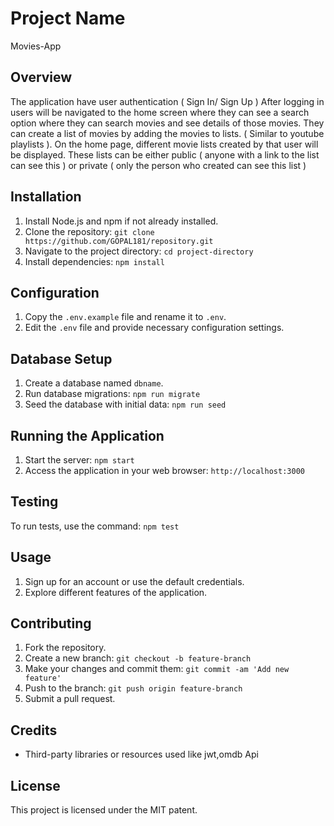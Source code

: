 # Project Name
Movies-App
## Overview

The application have user authentication ( Sign In/ Sign Up )
After logging in users will be navigated to the home screen where they can see a search
option where they can search movies and see details of those movies.
They can create a list of movies by adding the movies to lists. ( Similar to youtube playlists ).
On the home page, different movie lists created by that user will be displayed.
These lists can be either public ( anyone with a link to the list can see this ) or private ( only
the person who created can see this list )


## Installation

1. Install Node.js and npm if not already installed.
2. Clone the repository: `git clone https://github.com/GOPAL181/repository.git`
3. Navigate to the project directory: `cd project-directory`
4. Install dependencies: `npm install`

## Configuration

1. Copy the `.env.example` file and rename it to `.env`.
2. Edit the `.env` file and provide necessary configuration settings.

## Database Setup

1. Create a database named `dbname`.
2. Run database migrations: `npm run migrate`
3. Seed the database with initial data: `npm run seed`

## Running the Application

1. Start the server: `npm start`
2. Access the application in your web browser: `http://localhost:3000`

## Testing

To run tests, use the command: `npm test`

## Usage

1. Sign up for an account or use the default credentials.
2. Explore different features of the application.

## Contributing

1. Fork the repository.
2. Create a new branch: `git checkout -b feature-branch`
3. Make your changes and commit them: `git commit -am 'Add new feature'`
4. Push to the branch: `git push origin feature-branch`
5. Submit a pull request.

## Credits

- Third-party libraries or resources used like jwt,omdb Api

## License

This project is licensed under the MIT patent.


